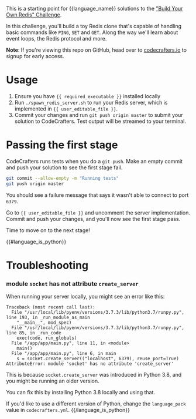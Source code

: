 This is a starting point for {{language_name}} solutions to the
["Build Your Own Redis" Challenge](https://codecrafters.io/challenges/redis).

In this challenge, you'll build a toy Redis clone that's capable of handling
basic commands like `PING`, `SET` and `GET`. Along the way we'll learn about
event loops, the Redis protocol and more. 

**Note**: If you're viewing this repo on GitHub, head over to
[codecrafters.io](https://codecrafters.io) to signup for early access.

# Usage

1. Ensure you have `{{ required_executable }}` installed locally
1. Run `./spawn_redis_server.sh` to run your Redis server, which is implemented in
   `{{ user_editable_file }}`.
1. Commit your changes and run `git push origin master` to submit your solution
   to CodeCrafters. Test output will be streamed to your terminal.
 
# Passing the first stage

CodeCrafters runs tests when you do a `git push`. Make an empty commit and push
your solution to see the first stage fail.
   
``` sh
git commit --allow-empty -m "Running tests"
git push origin master
```

You should see a failure message that says it wasn't able to connect to port
`6379`.

Go to `{{ user_editable_file }}` and uncomment the server implementation. Commit and
push your changes, and you'll now see the first stage pass.

Time to move on to the next stage!

{{#language_is_python}}
# Troubleshooting

### module `socket` has not attribute `create_server`

When running your server locally, you might see an error like this: 

```
Traceback (most recent call last):
  File "/usr/local/lib/pyenv/versions/3.7.3/lib/python3.7/runpy.py", line 193, in _run_module_as_main
    "__main__", mod_spec)
  File "/usr/local/lib/pyenv/versions/3.7.3/lib/python3.7/runpy.py", line 85, in _run_code
    exec(code, run_globals)
  File "/app/app/main.py", line 11, in <module>
    main()
  File "/app/app/main.py", line 6, in main
    s = socket.create_server(("localhost", 6379), reuse_port=True)
AttributeError: module 'socket' has no attribute 'create_server'
```

This is because `socket.create_server` was introduced in Python 3.8, and you
might be running an older version. 

You can fix this by installing Python 3.8 locally and using that. 

If you'd like to use a different version of Python, change the `language_pack`
value in `codecrafters.yml`.
{{/language_is_python}}
